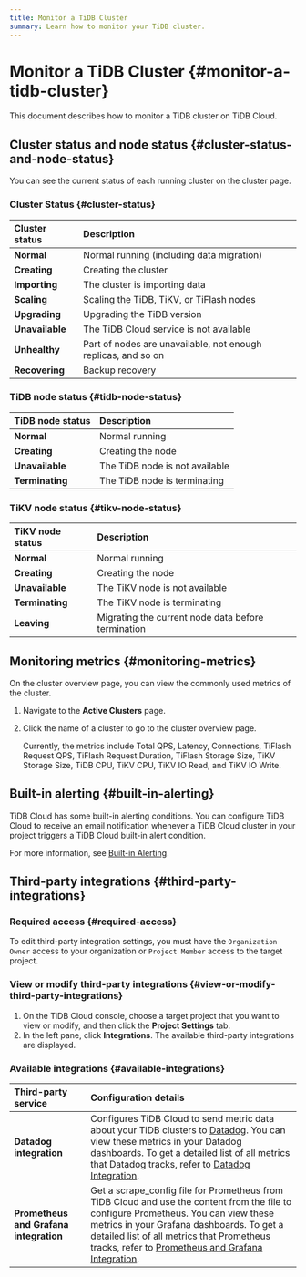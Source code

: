 ```yaml
---
title: Monitor a TiDB Cluster
summary: Learn how to monitor your TiDB cluster.
---
```


# Monitor a TiDB Cluster {#monitor-a-tidb-cluster}

This document describes how to monitor a TiDB cluster on TiDB Cloud.

## Cluster status and node status {#cluster-status-and-node-status}

You can see the current status of each running cluster on the cluster page.

### Cluster Status {#cluster-status}

| Cluster status  | Description                                                   |
| :-------------- | :------------------------------------------------------------ |
| **Normal**      | Normal running (including data migration)                     |
| **Creating**    | Creating the cluster                                          |
| **Importing**   | The cluster is importing data                                 |
| **Scaling**     | Scaling the TiDB, TiKV, or TiFlash nodes                      |
| **Upgrading**   | Upgrading the TiDB version                                    |
| **Unavailable** | The TiDB Cloud service is not available                       |
| **Unhealthy**   | Part of nodes are unavailable, not enough replicas, and so on |
| **Recovering**  | Backup recovery                                               |

### TiDB node status {#tidb-node-status}

| TiDB node status | Description                    |
| :--------------- | :----------------------------- |
| **Normal**       | Normal running                 |
| **Creating**     | Creating the node              |
| **Unavailable**  | The TiDB node is not available |
| **Terminating**  | The TiDB node is terminating   |

### TiKV node status {#tikv-node-status}

| TiKV node status | Description                                        |
| :--------------- | :------------------------------------------------- |
| **Normal**       | Normal running                                     |
| **Creating**     | Creating the node                                  |
| **Unavailable**  | The TiKV node is not available                     |
| **Terminating**  | The TiKV node is terminating                       |
| **Leaving**      | Migrating the current node data before termination |

## Monitoring metrics {#monitoring-metrics}

On the cluster overview page, you can view the commonly used metrics of the cluster.

1.  Navigate to the **Active Clusters** page.

2.  Click the name of a cluster to go to the cluster overview page.

    Currently, the metrics include Total QPS, Latency, Connections, TiFlash Request QPS, TiFlash Request Duration, TiFlash Storage Size, TiKV Storage Size, TiDB CPU, TiKV CPU, TiKV IO Read, and TiKV IO Write.

## Built-in alerting {#built-in-alerting}

TiDB Cloud has some built-in alerting conditions. You can configure TiDB Cloud to receive an email notification whenever a TiDB Cloud cluster in your project triggers a TiDB Cloud built-in alert condition.

For more information, see [Built-in Alerting](/tidb-cloud/monitor-built-in-alerting.md).

## Third-party integrations {#third-party-integrations}

### Required access {#required-access}

To edit third-party integration settings, you must have the `Organization Owner` access to your organization or `Project Member` access to the target project.

### View or modify third-party integrations {#view-or-modify-third-party-integrations}

1.  On the TiDB Cloud console, choose a target project that you want to view or modify, and then click the **Project Settings** tab.
2.  In the left pane, click **Integrations**. The available third-party integrations are displayed.

### Available integrations {#available-integrations}

| Third-party service                    | Configuration details                                                                                                                                                                                                                                                                                                                             |
| :------------------------------------- | :------------------------------------------------------------------------------------------------------------------------------------------------------------------------------------------------------------------------------------------------------------------------------------------------------------------------------------------------ |
| **Datadog integration**                | Configures TiDB Cloud to send metric data about your TiDB clusters to [Datadog](https://www.datadoghq.com/). You can view these metrics in your Datadog dashboards. To get a detailed list of all metrics that Datadog tracks, refer to [Datadog Integration](/tidb-cloud/monitor-datadog-integration.md).                                        |
| **Prometheus and Grafana integration** | Get a scrape_config file for Prometheus from TiDB Cloud and use the content from the file to configure Prometheus. You can view these metrics in your Grafana dashboards. To get a detailed list of all metrics that Prometheus tracks, refer to [Prometheus and Grafana Integration](/tidb-cloud/monitor-prometheus-and-grafana-integration.md). |
